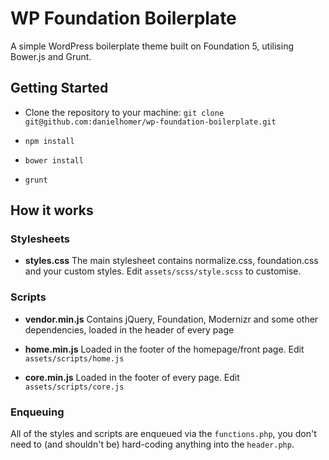 # WP Foundation Boilerplate

A simple WordPress boilerplate theme built on Foundation 5, utilising Bower.js and Grunt.

## Getting Started

* Clone the repository to your machine:
```git clone git@github.com:danielhomer/wp-foundation-boilerplate.git```

* ```npm install```
* ```bower install```
* ```grunt```

## How it works

### Stylesheets

* **styles.css** The main stylesheet contains normalize.css, foundation.css and your custom styles. Edit ```assets/scss/style.scss``` to customise.

### Scripts

* **vendor.min.js** Contains jQuery, Foundation, Modernizr and some other dependencies, loaded in the header of every page

* **home.min.js** Loaded in the footer of the homepage/front page. Edit ```assets/scripts/home.js```

* **core.min.js** Loaded in the footer of every page. Edit ```assets/scripts/core.js```

### Enqueuing

All of the styles and scripts are enqueued via the ```functions.php```, you don't need to (and shouldn't be) hard-coding anything into the ```header.php```.